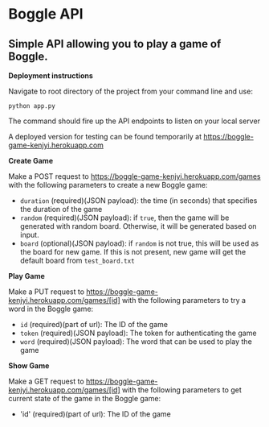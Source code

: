 Boggle API
==========
Simple API allowing you to play a game of Boggle.
----------
**Deployment instructions**

Navigate to root directory of the project from your command line and use:
```
python app.py
``` 
The command should fire up the API endpoints to listen on your local server

A deployed version for testing can be found temporarily at https://boggle-game-kenjyi.herokuapp.com

**Create Game**

Make a POST request to https://boggle-game-kenjyi.herokuapp.com/games with the following parameters to create a new Boggle game:
- `duration` (required)(JSON payload): the time (in seconds) that specifies the duration of the game
- `random` (required)(JSON payload): if `true`, then the game will be generated with random board. Otherwise, it will be generated based on input.
- `board` (optional)(JSON payload): if `random` is not true, this will be used as the board for new game. If this is not present, new game will get the default board from `test_board.txt`

**Play Game**

Make a PUT request to https://boggle-game-kenjyi.herokuapp.com/games/[id] with the following parameters to try a word in the Boggle game:
- `id` (required)(part of url): The ID of the game
- `token` (required)(JSON payload): The token for authenticating the game
- `word` (required)(JSON payload): The word that can be used to play the game

**Show Game**

Make a GET request to https://boggle-game-kenjyi.herokuapp.com/games/[id] with the following parameters to get current state of the game in the Boggle game:
- 'id' (required)(part of url): The ID of the game
